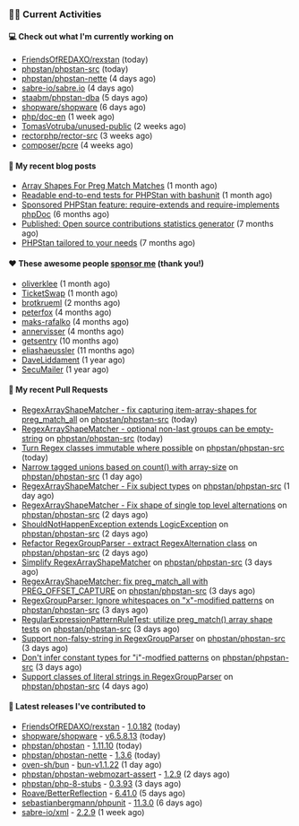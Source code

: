 ### 👨‍💻 Current Activities


#### 💻 Check out what I'm currently working on

- [FriendsOfREDAXO/rexstan](https://github.com/FriendsOfREDAXO/rexstan) (today)
- [phpstan/phpstan-src](https://github.com/phpstan/phpstan-src) (today)
- [phpstan/phpstan-nette](https://github.com/phpstan/phpstan-nette) (4 days ago)
- [sabre-io/sabre.io](https://github.com/sabre-io/sabre.io) (4 days ago)
- [staabm/phpstan-dba](https://github.com/staabm/phpstan-dba) (5 days ago)
- [shopware/shopware](https://github.com/shopware/shopware) (6 days ago)
- [php/doc-en](https://github.com/php/doc-en) (1 week ago)
- [TomasVotruba/unused-public](https://github.com/TomasVotruba/unused-public) (2 weeks ago)
- [rectorphp/rector-src](https://github.com/rectorphp/rector-src) (3 weeks ago)
- [composer/pcre](https://github.com/composer/pcre) (4 weeks ago)


#### 📜 My recent blog posts

- [Array Shapes For Preg Match Matches](https://staabm.github.io/2024/07/05/array-shapes-for-preg-match-matches.html) (1 month ago)
- [Readable end-to-end tests for PHPStan with bashunit](https://staabm.github.io/2024/06/28/readable-phpstan-end-to-end-tests-with-bashunit.html) (1 month ago)
- [Sponsored PHPStan feature: require-extends and require-implements phpDoc](https://staabm.github.io/2024/01/15/phpstan-require-extends-implements.html) (6 months ago)
- [Published: Open source contributions statistics generator](https://staabm.github.io/2024/01/10/oss-contribs-published.html) (7 months ago)
- [PHPStan tailored to your needs](https://staabm.github.io/2024/01/01/phpstan-customizing.html) (7 months ago)


#### ❤️ These awesome people [sponsor me](https://github.com/sponsors/staabm) (thank you!)

- [oliverklee](https://github.com/oliverklee) (1 month ago)
- [TicketSwap](https://github.com/TicketSwap) (1 month ago)
- [brotkrueml](https://github.com/brotkrueml) (2 months ago)
- [peterfox](https://github.com/peterfox) (4 months ago)
- [maks-rafalko](https://github.com/maks-rafalko) (4 months ago)
- [annervisser](https://github.com/annervisser) (4 months ago)
- [getsentry](https://github.com/getsentry) (10 months ago)
- [eliashaeussler](https://github.com/eliashaeussler) (11 months ago)
- [DaveLiddament](https://github.com/DaveLiddament) (1 year ago)
- [SecuMailer](https://github.com/SecuMailer) (1 year ago)


#### 🔨 My recent Pull Requests

- [RegexArrayShapeMatcher - fix capturing item-array-shapes for preg_match_all](https://github.com/phpstan/phpstan-src/pull/3307) on [phpstan/phpstan-src](https://github.com/phpstan/phpstan-src) (today)
- [RegexArrayShapeMatcher - optional non-last groups can be empty-string](https://github.com/phpstan/phpstan-src/pull/3306) on [phpstan/phpstan-src](https://github.com/phpstan/phpstan-src) (today)
- [Turn Regex classes immutable where possible](https://github.com/phpstan/phpstan-src/pull/3305) on [phpstan/phpstan-src](https://github.com/phpstan/phpstan-src) (today)
- [Narrow tagged unions based on count() with array-size](https://github.com/phpstan/phpstan-src/pull/3302) on [phpstan/phpstan-src](https://github.com/phpstan/phpstan-src) (1 day ago)
- [RegexArrayShapeMatcher - Fix subject types](https://github.com/phpstan/phpstan-src/pull/3300) on [phpstan/phpstan-src](https://github.com/phpstan/phpstan-src) (1 day ago)
- [RegexArrayShapeMatcher - Fix shape of single top level alternations](https://github.com/phpstan/phpstan-src/pull/3299) on [phpstan/phpstan-src](https://github.com/phpstan/phpstan-src) (2 days ago)
- [ShouldNotHappenException extends LogicException](https://github.com/phpstan/phpstan-src/pull/3297) on [phpstan/phpstan-src](https://github.com/phpstan/phpstan-src) (2 days ago)
- [Refactor RegexGroupParser - extract RegexAlternation class](https://github.com/phpstan/phpstan-src/pull/3296) on [phpstan/phpstan-src](https://github.com/phpstan/phpstan-src) (2 days ago)
- [Simplify RegexArrayShapeMatcher](https://github.com/phpstan/phpstan-src/pull/3293) on [phpstan/phpstan-src](https://github.com/phpstan/phpstan-src) (3 days ago)
- [RegexArrayShapeMatcher: fix preg_match_all with PREG_OFFSET_CAPTURE](https://github.com/phpstan/phpstan-src/pull/3292) on [phpstan/phpstan-src](https://github.com/phpstan/phpstan-src) (3 days ago)
- [RegexGroupParser: Ignore whitespaces on &#34;x&#34;-modified patterns](https://github.com/phpstan/phpstan-src/pull/3291) on [phpstan/phpstan-src](https://github.com/phpstan/phpstan-src) (3 days ago)
- [RegularExpressionPatternRuleTest: utilize preg_match() array shape tests](https://github.com/phpstan/phpstan-src/pull/3290) on [phpstan/phpstan-src](https://github.com/phpstan/phpstan-src) (3 days ago)
- [Support non-falsy-string in RegexGroupParser](https://github.com/phpstan/phpstan-src/pull/3289) on [phpstan/phpstan-src](https://github.com/phpstan/phpstan-src) (3 days ago)
- [Don&#39;t infer constant types for &#34;i&#34;-modfied patterns](https://github.com/phpstan/phpstan-src/pull/3288) on [phpstan/phpstan-src](https://github.com/phpstan/phpstan-src) (3 days ago)
- [Support classes of literal strings in RegexGroupParser](https://github.com/phpstan/phpstan-src/pull/3285) on [phpstan/phpstan-src](https://github.com/phpstan/phpstan-src) (4 days ago)


#### 🔭 Latest releases I've contributed to

- [FriendsOfREDAXO/rexstan](https://github.com/FriendsOfREDAXO/rexstan) - [1.0.182](https://github.com/FriendsOfREDAXO/rexstan/releases/tag/1.0.182) (today)
- [shopware/shopware](https://github.com/shopware/shopware) - [v6.5.8.13](https://github.com/shopware/shopware/releases/tag/v6.5.8.13) (today)
- [phpstan/phpstan](https://github.com/phpstan/phpstan) - [1.11.10](https://github.com/phpstan/phpstan/releases/tag/1.11.10) (today)
- [phpstan/phpstan-nette](https://github.com/phpstan/phpstan-nette) - [1.3.6](https://github.com/phpstan/phpstan-nette/releases/tag/1.3.6) (today)
- [oven-sh/bun](https://github.com/oven-sh/bun) - [bun-v1.1.22](https://github.com/oven-sh/bun/releases/tag/bun-v1.1.22) (1 day ago)
- [phpstan/phpstan-webmozart-assert](https://github.com/phpstan/phpstan-webmozart-assert) - [1.2.9](https://github.com/phpstan/phpstan-webmozart-assert/releases/tag/1.2.9) (2 days ago)
- [phpstan/php-8-stubs](https://github.com/phpstan/php-8-stubs) - [0.3.93](https://github.com/phpstan/php-8-stubs/releases/tag/0.3.93) (3 days ago)
- [Roave/BetterReflection](https://github.com/Roave/BetterReflection) - [6.41.0](https://github.com/Roave/BetterReflection/releases/tag/6.41.0) (5 days ago)
- [sebastianbergmann/phpunit](https://github.com/sebastianbergmann/phpunit) - [11.3.0](https://github.com/sebastianbergmann/phpunit/releases/tag/11.3.0) (6 days ago)
- [sabre-io/xml](https://github.com/sabre-io/xml) - [2.2.9](https://github.com/sabre-io/xml/releases/tag/2.2.9) (1 week ago)
